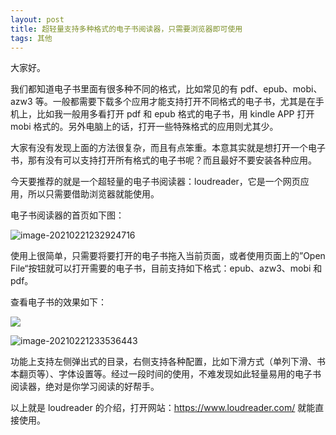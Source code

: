 ```yaml
---
layout: post
title: 超轻量支持多种格式的电子书阅读器，只需要浏览器即可使用
tags: 其他
---
```


大家好。

我们都知道电子书里面有很多种不同的格式，比如常见的有 pdf、epub、mobi、azw3 等。一般都需要下载多个应用才能支持打开不同格式的电子书，尤其是在手机上，比如我一般用多看打开 pdf 和 epub 格式的电子书，用 kindle APP 打开 mobi 格式的。另外电脑上的话，打开一些特殊格式的应用则尤其少。

大家有没有发现上面的方法很复杂，而且有点笨重。本意其实就是想打开一个电子书，那有没有可以支持打开所有格式的电子书呢？而且最好不要安装各种应用。

今天要推荐的就是一个超轻量的电子书阅读器：loudreader，它是一个网页应用，所以只需要借助浏览器就能使用。

电子书阅读器的首页如下图：

![image-20210221232924716](https://7465-test-3c9b5e-books-1301492295.tcb.qcloud.la/images/compress_image-20210221232924716.png)

使用上很简单，只需要将要打开的电子书拖入当前页面，或者使用页面上的”Open File“按钮就可以打开需要的电子书，目前支持如下格式：epub、azw3、mobi 和 pdf。

查看电子书的效果如下：

![](https://7465-test-3c9b5e-books-1301492295.tcb.qcloud.la/images/compress_image-20210221233424531.png)



![image-20210221233536443](https://7465-test-3c9b5e-books-1301492295.tcb.qcloud.la/images/compress_image-20210221233536443.png)

功能上支持左侧弹出式的目录，右侧支持各种配置，比如下滑方式（单列下滑、书本翻页等）、字体设置等。经过一段时间的使用，不难发现如此轻量易用的电子书阅读器，绝对是你学习阅读的好帮手。

以上就是 loudreader 的介绍，打开网站：https://www.loudreader.com/  就能直接使用。

